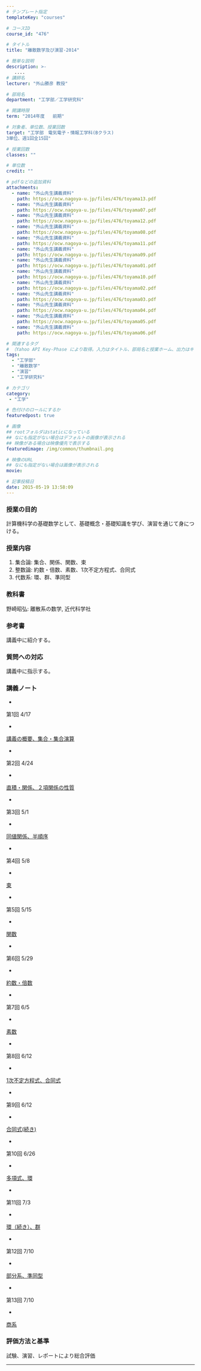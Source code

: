 ```yaml
---
# テンプレート指定
templateKey: "courses"

# コースID
course_id: "476"

# タイトル
title: "離散数学及び演習-2014"

# 簡単な説明
description: >-
   ....
# 講師名
lecturer: "外山勝彦 教授"

# 部局名
department: "工学部／工学研究科"

# 開講時限
term: "2014年度	前期"

# 対象者、単位数、授業回数
target: "工学部　電気電子・情報工学科(Bクラス)
3単位、週1回全15回"

# 授業回数
classes: ""

# 単位数
credit: ""

# pdfなどの追加資料
attachments:
  - name: "外山先生講義資料" 
    path: https://ocw.nagoya-u.jp/files/476/toyama13.pdf
  - name: "外山先生講義資料" 
    path: https://ocw.nagoya-u.jp/files/476/toyama07.pdf
  - name: "外山先生講義資料" 
    path: https://ocw.nagoya-u.jp/files/476/toyama12.pdf
  - name: "外山先生講義資料" 
    path: https://ocw.nagoya-u.jp/files/476/toyama08.pdf
  - name: "外山先生講義資料" 
    path: https://ocw.nagoya-u.jp/files/476/toyama11.pdf
  - name: "外山先生講義資料" 
    path: https://ocw.nagoya-u.jp/files/476/toyama09.pdf
  - name: "外山先生講義資料" 
    path: https://ocw.nagoya-u.jp/files/476/toyama01.pdf
  - name: "外山先生講義資料" 
    path: https://ocw.nagoya-u.jp/files/476/toyama10.pdf
  - name: "外山先生講義資料" 
    path: https://ocw.nagoya-u.jp/files/476/toyama02.pdf
  - name: "外山先生講義資料" 
    path: https://ocw.nagoya-u.jp/files/476/toyama03.pdf
  - name: "外山先生講義資料" 
    path: https://ocw.nagoya-u.jp/files/476/toyama04.pdf
  - name: "外山先生講義資料" 
    path: https://ocw.nagoya-u.jp/files/476/toyama05.pdf
  - name: "外山先生講義資料" 
    path: https://ocw.nagoya-u.jp/files/476/toyama06.pdf

# 関連するタグ
# （Yahoo API Key-Phase により取得。入力はタイトル、部局名と授業ホーム、出力はキーフレーズ（tags））
tags:
  - "工学部"
  - "離散数学"
  - "演習"
  - "工学研究科"

# カテゴリ
category:
 - "工学"

# 色付けのロールにするか
featuredpost: true

# 画像
## rootフォルダはstaticになっている
## なにも指定がない場合はデフォルトの画像が表示される
## 映像がある場合は映像優先で表示する
featuredimage: /img/common/thumbnail.png

# 映像のURL
## なにも指定がない場合は画像が表示される
movie: 

# 記事投稿日
date: 2015-05-19 13:58:09
---
```


### 授業の目的

計算機科学の基礎数学として、基礎概念・基礎知識を学び、演習を通じて身につける。








### 授業内容

1. 集合論: 集合、関係、関数、束
2. 整数論: 約数・倍数、素数、1次不定方程式、合同式
3. 代数系: 環、群、準同型

### 教科書

野崎昭弘: 離散系の数学, 近代科学社

### 参考書

講義中に紹介する。

### 質問への対応

講義中に指示する。





### 講義ノート


-
第1回 4/17


-
[講義の概要、集合・集合演算](https://ocw.nagoya-u.jp/files/476/toyama01.pdf) 



-
第2回 4/24


-
[直積・関係、２項関係の性質](https://ocw.nagoya-u.jp/files/476/toyama02.pdf) 



-
第3回 5/1


-
[同値関係、半順序](https://ocw.nagoya-u.jp/files/476/toyama03.pdf) 



-
第4回 5/8


-
[束](https://ocw.nagoya-u.jp/files/476/toyama04.pdf) 



-
第5回 5/15


-
[関数](https://ocw.nagoya-u.jp/files/476/toyama05.pdf) 



-
第6回 5/29


-
[約数・倍数](https://ocw.nagoya-u.jp/files/476/toyama06.pdf) 



-
第7回 6/5


-
[素数](https://ocw.nagoya-u.jp/files/476/toyama07.pdf) 



-
第8回 6/12


-
[1次不定方程式、合同式](https://ocw.nagoya-u.jp/files/476/toyama08.pdf) 



-
第9回 6/12


-
[合同式(続き)](https://ocw.nagoya-u.jp/files/476/toyama09.pdf) 



-
第10回 6/26


-
[多項式、環](https://ocw.nagoya-u.jp/files/476/toyama10.pdf) 



-
第11回 7/3


-
[環（続き）、群](https://ocw.nagoya-u.jp/files/476/toyama11.pdf) 



-
第12回 7/10


-
[部分系、準同型](https://ocw.nagoya-u.jp/files/476/toyama12.pdf) 



-
第13回 7/10


-
[商系](https://ocw.nagoya-u.jp/files/476/toyama13.pdf) 








### 評価方法と基準

試験、演習、レポートにより総合評価



-----